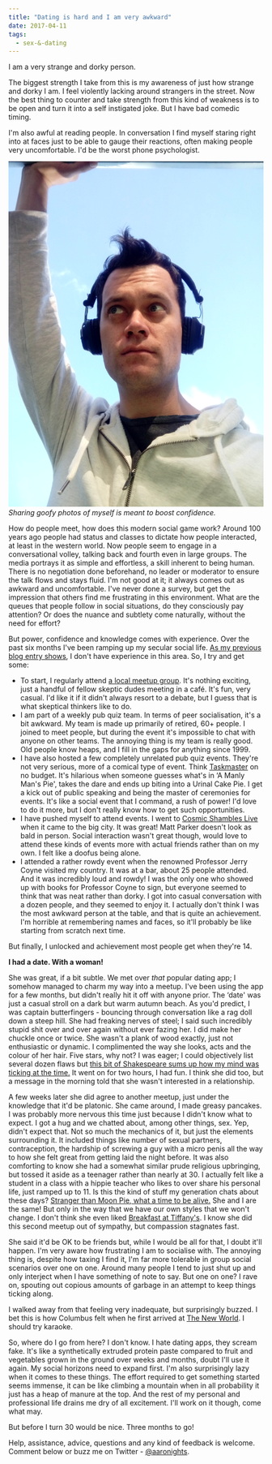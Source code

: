 ```yaml
---
title: "Dating is hard and I am very awkward"
date: 2017-04-11
tags:
  - sex-&-dating
---
```


I am a very strange and dorky person.

The biggest strength I take from this is my awareness of just how strange and dorky I am. I feel violently lacking around strangers in the street. Now the best thing to counter and take strength from this kind of weakness is to be open and turn it into a self instigated joke. But I have bad comedic timing.

I'm also awful at reading people. In conversation I find myself staring right into at faces just to be able to gauge their reactions, often making people very uncomfortable. I'd be the worst phone psychologist.

[![Sharing goofy photos of myself is meant to boost confidence.](../../assets/images/blog/IMG_20170410_165227.jpg)](../../assets/images/blog/IMG_20170410_165227.jpg)
_Sharing goofy photos of myself is meant to boost confidence._

How do people meet, how does this modern social game work? Around 100 years ago people had status and classes to dictate how people interacted, at least in the western world. Now people seem to engage in a conversational volley, talking back and fourth even in large groups. The media portrays it as simple and effortless, a skill inherent to being human. There is no negotiation done beforehand, no leader or moderator to ensure the talk flows and stays fluid. I'm not good at it; it always comes out as awkward and uncomfortable. I've never done a survey, but get the impression that others find me frustrating in this environment. What are the queues that people follow in social situations, do they consciously pay attention? Or does the nuance and subtlety come naturally, without the need for effort?

But power, confidence and knowledge comes with experience. Over the past six months I've been ramping up my secular social life. [As my previous blog entry shows](../../assets/images/blog/01/coming-out-as-an-atheist.html), I don't have experience in this area. So, I try and get some:

* To start, I regularly attend [a local meetup group](https://www.meetup.com/Palmerston-North-SitP/). It's nothing exciting, just a handful of fellow skeptic dudes meeting in a café. It's fun, very casual. I'd like it if it didn't always resort to a debate, but I guess that is what skeptical thinkers like to do.
* I am part of a weekly pub quiz team. In terms of peer socialisation, it's a bit awkward. My team is made up primarily of retired, 60+ people. I joined to meet people, but during the event it's impossible to chat with anyone on other teams. The annoying thing is my team is really good. Old people know heaps, and I fill in the gaps for anything since 1999.
* I have also hosted a few completely unrelated pub quiz events. They're not very serious, more of a comical type of event. Think [Taskmaster](https://en.wikipedia.org/wiki/Taskmaster_(TV_series)) on no budget. It's hilarious when someone guesses what's in ‘A Manly Man's Pie', takes the dare and ends up biting into a Urinal Cake Pie. I get a kick out of public speaking and being the master of ceremonies for events. It's like a social event that I command, a rush of power! I'd love to do it more, but I don't really know how to get such opportunities.
* I have pushed myself to attend events. I went to [Cosmic Shambles Live](http://cosmicshambles.com/live/cosmicshambleslivetour) when it came to the big city. It was great! Matt Parker doesn't look as bald in person. Social interaction wasn't great though, would love to attend these kinds of events more with actual friends rather than on my own. I felt like a doofus being alone.
* I attended a rather rowdy event when the renowned Professor Jerry Coyne visited my country. It was at a bar, about 25 people attended. And it was incredibly loud and rowdy! I was the only one who showed up with books for Professor Coyne to sign, but everyone seemed to think that was neat rather than dorky. I got into casual conversation with a dozen people, and they seemed to enjoy it. I actually don't think I was the most awkward person at the table, and that is quite an achievement. I'm horrible at remembering names and faces, so it'll probably be like starting from scratch next time.

But finally, I unlocked and achievement most people get when they're 14.

**I had a date. With a woman!**

She was great, if a bit subtle. We met over _that_ popular dating app; I somehow managed to charm my way into a meetup. I've been using the app for a few months, but didn't really hit it off with anyone prior. The ‘date' was just a casual stroll on a dark but warm autumn beach. As you'd predict, I was captain butterfingers - bouncing through conversation like a rag doll down a steep hill. She had freaking nerves of steel; I said such incredibly stupid shit over and over again without ever fazing her. I did make her chuckle once or twice. She wasn't a plank of wood exactly, just not enthusiastic or dynamic. I complimented the way she looks, acts and the colour of her hair. Five stars, why not? I was eager; I could objectively list several dozen flaws but [this bit of Shakespeare sums up how my mind was ticking at the time.](https://www.poetryfoundation.org/poems-and-poets/poems/detail/50276) It went on for two hours, I had fun. I think she did too, but a message in the morning told that she wasn't interested in a relationship.

A few weeks later she did agree to another meetup, just under the knowledge that it'd be platonic. She came around, I made greasy pancakes. I was probably more nervous this time just because I didn't know what to expect. I got a hug and we chatted about, among other things, sex. Yep, didn't expect that. Not so much the mechanics of it, but just the elements surrounding it. It included things like number of sexual partners, contraception, the hardship of screwing a guy with a micro penis all the way to how she felt great from getting laid the night before. It was also comforting to know she had a somewhat similar prude religious upbringing, but tossed it aside as a teenager rather than nearly at 30. I actually felt like a student in a class with a hippie teacher who likes to over share his personal life, just ramped up to 11. Is this the kind of stuff my generation chats about these days? [Stranger than Moon Pie, what a time to be alive.](https://www.youtube.com/watch?v=qu32fBkiHFE) She and I are the same! But only in the way that we have our own styles that we won't change. I don't think she even liked [Breakfast at Tiffany's](https://www.youtube.com/watch?v=1ClCpfeIELw). I know she did this second meetup out of sympathy, but compassion stagnates fast.

She said it'd be OK to be friends but, while I would be all for that, I doubt it'll happen. I'm very aware how frustrating I am to socialise with. The annoying thing is, despite how taxing I find it, I'm far more tolerable in group social scenarios over one on one. Around many people I tend to just shut up and only interject when I have something of note to say. But one on one? I rave on, spouting out copious amounts of garbage in an attempt to keep things ticking along.

I walked away from that feeling very inadequate, but surprisingly buzzed. I bet this is how Columbus felt when he first arrived at [The New World](https://www.youtube.com/watch?v=-kl4hJ4j48s). I should try karaoke.

So, where do I go from here? I don't know. I hate dating apps, they scream fake. It's like a synthetically extruded protein paste compared to fruit and vegetables grown in the ground over weeks and months, doubt I'll use it again. My social horizons need to expand first. I'm also surprisingly lazy when it comes to these things. The effort required to get something started seems immense, it can be like climbing a mountain when in all probability it just has a heap of manure at the top. And the rest of my personal and professional life drains me dry of all excitement. I'll work on it though, come what may.

But before I turn 30 would be nice. Three months to go!

Help, assistance, advice, questions and any kind of feedback is welcome. Comment below or buzz me on Twitter - [@aaronights](http://twitter.com/aaronights).
